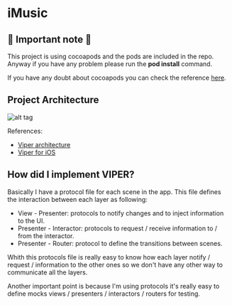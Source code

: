 # iMusic

## 🚨 Important note 🚨

This project is using cocoapods and the pods are included in the repo. Anyway if you have any problem please run the **pod install** command.

If you have any doubt about cocoapods you can check the reference [here](https://cocoapods.org).

## Project Architecture 
![alt tag](https://github.com/rcasanovan/iMusic/blob/master/Images/projectArchitecture.jpeg?raw=true)

References:
* [Viper architecture](https://www.objc.io/issues/13-architecture/viper/)
* [Viper for iOS](https://medium.com/@smalam119/viper-design-pattern-for-ios-application-development-7a9703902af6)

## How did I implement VIPER?

Basically I have a protocol file for each scene in the app. This file defines the interaction between each layer as following:

* View - Presenter: protocols to notify changes and to inject information to the UI.
* Presenter - Interactor: protocols to request / receive information to / from the interactor.
* Presenter - Router: protocol to define the transitions between scenes.

Whith this protocols file is really easy to know how each layer notify / request / information to the other ones so we don't have any other way to communicate all the layers.

Another important point is because I'm using protocols it's really easy to define mocks views / presenters / interactors / routers for testing.